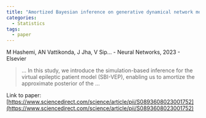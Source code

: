 ```yaml
---
title: "Amortized Bayesian inference on generative dynamical network models of epilepsy using deep neural density estimators"
categories:
  - Statistics
tags:
  - paper
---
```

M Hashemi, AN Vattikonda, J Jha, V Sip… - Neural Networks, 2023 - Elsevier



>… In this study, we introduce the simulation-based inference for the virtual epileptic patient model (SBI-VEP), enabling us to amortize the approximate posterior of the …

Link to paper: [https://www.sciencedirect.com/science/article/pii/S0893608023001752](https://www.sciencedirect.com/science/article/pii/S0893608023001752)
